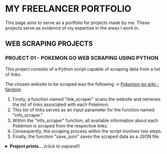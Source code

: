 # MY FREELANCER PORTFOLIO

This page aims to serve as a portfolio for projects made by me. These projects serve as evidence of my expertise in the areas I work in.

## WEB SCRAPING PROJECTS

### PROJECT 01 - POKEMON GO WEB SCRAPING USING PYTHON

This project consists of a Python script capable of scraping data from a list of links.

The chosen website to be scraped was the following -> [Pokemon go wiki - fandom](https://pokemongo.fandom.com/wiki/)

1. Firstly, a function named "link_scraper" scans the website and retrieves the list of links associated with each Pokémon.
2. This list of links serves as an input parameter for the function named "info_scraper."
3. Within the "info_scraper" function, all available information about each Pokémon is scraped from the respective links.
4. Consequently, the scraping process within the script involves two steps.
5. Finally, the function "save_json" saves the scraped data as a JSON file.

<details>
  <summary> <b> Project prints... </b> <i>(click to expand!)</i> </summary>
  <br>

![Code overview](https://github.com/fcastro25/upwork_web_scraping_portfolio/blob/main/01.PNG)
Code overview

![Terminal when code is running](https://github.com/fcastro25/upwork_web_scraping_portfolio/blob/main/02.PNG)
Terminal when code is running

![Excerpt from json file of scraped data](https://github.com/fcastro25/upwork_web_scraping_portfolio/blob/main/03.PNG)
Excerpt from json file of scraped data

---
  
</details>
